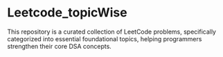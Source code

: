 # Leetcode_topicWise
This repository is a curated collection of LeetCode problems, specifically categorized into essential foundational topics, helping programmers strengthen their core DSA concepts.
